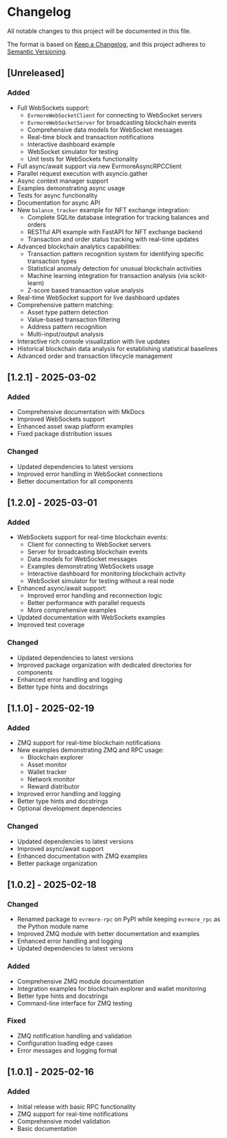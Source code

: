 # Changelog

All notable changes to this project will be documented in this file.

The format is based on [Keep a Changelog](https://keepachangelog.com/en/1.0.0/),
and this project adheres to [Semantic Versioning](https://semver.org/spec/v2.0.0.html).

## [Unreleased]

### Added
- Full WebSockets support:
  - `EvrmoreWebSocketClient` for connecting to WebSocket servers
  - `EvrmoreWebSocketServer` for broadcasting blockchain events
  - Comprehensive data models for WebSocket messages
  - Real-time block and transaction notifications
  - Interactive dashboard example
  - WebSocket simulator for testing
  - Unit tests for WebSockets functionality
- Full async/await support via new EvrmoreAsyncRPCClient
- Parallel request execution with asyncio.gather
- Async context manager support
- Examples demonstrating async usage
- Tests for async functionality
- Documentation for async API
- New `balance_tracker` example for NFT exchange integration:
  - Complete SQLite database integration for tracking balances and orders
  - RESTful API example with FastAPI for NFT exchange backend
  - Transaction and order status tracking with real-time updates
- Advanced blockchain analytics capabilities:
  - Transaction pattern recognition system for identifying specific transaction types
  - Statistical anomaly detection for unusual blockchain activities
  - Machine learning integration for transaction analysis (via scikit-learn)
  - Z-score based transaction value analysis
- Real-time WebSocket support for live dashboard updates
- Comprehensive pattern matching:
  - Asset type pattern detection
  - Value-based transaction filtering
  - Address pattern recognition
  - Multi-input/output analysis
- Interactive rich console visualization with live updates
- Historical blockchain data analysis for establishing statistical baselines
- Advanced order and transaction lifecycle management

## [1.2.1] - 2025-03-02

### Added
- Comprehensive documentation with MkDocs
- Improved WebSockets support
- Enhanced asset swap platform examples
- Fixed package distribution issues

### Changed
- Updated dependencies to latest versions
- Improved error handling in WebSocket connections
- Better documentation for all components

## [1.2.0] - 2025-03-01

### Added
- WebSockets support for real-time blockchain events:
  - Client for connecting to WebSocket servers
  - Server for broadcasting blockchain events
  - Data models for WebSocket messages
  - Examples demonstrating WebSockets usage
  - Interactive dashboard for monitoring blockchain activity
  - WebSocket simulator for testing without a real node
- Enhanced async/await support:
  - Improved error handling and reconnection logic
  - Better performance with parallel requests
  - More comprehensive examples
- Updated documentation with WebSockets examples
- Improved test coverage

### Changed
- Updated dependencies to latest versions
- Improved package organization with dedicated directories for components
- Enhanced error handling and logging
- Better type hints and docstrings

## [1.1.0] - 2025-02-19

### Added
- ZMQ support for real-time blockchain notifications
- New examples demonstrating ZMQ and RPC usage:
  - Blockchain explorer
  - Asset monitor
  - Wallet tracker
  - Network monitor
  - Reward distributor
- Improved error handling and logging
- Better type hints and docstrings
- Optional development dependencies

### Changed
- Updated dependencies to latest versions
- Improved async/await support
- Enhanced documentation with ZMQ examples
- Better package organization

## [1.0.2] - 2025-02-18

### Changed
- Renamed package to `evrmore-rpc` on PyPI while keeping `evrmore_rpc` as the Python module name
- Improved ZMQ module with better documentation and examples
- Enhanced error handling and logging
- Updated dependencies to latest versions

### Added
- Comprehensive ZMQ module documentation
- Integration examples for blockchain explorer and wallet monitoring
- Better type hints and docstrings
- Command-line interface for ZMQ testing

### Fixed
- ZMQ notification handling and validation
- Configuration loading edge cases
- Error messages and logging format

## [1.0.1] - 2025-02-16

### Added
- Initial release with basic RPC functionality
- ZMQ support for real-time notifications
- Comprehensive model validation
- Basic documentation 